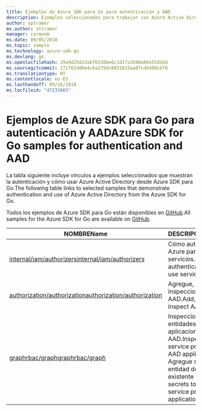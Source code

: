 ```yaml
---
title: Ejemplos de Azure SDK para Go para autenticación y AAD
description: Ejemplos seleccionados para trabajar con Azure Active Directory (AAD) y la autenticación desde Azure SDK para Go.
author: sptramer
ms.author: sttramer
manager: carmonm
ms.date: 09/05/2018
ms.topic: sample
ms.technology: azure-sdk-go
ms.devlang: go
ms.openlocfilehash: 29a9d25d13abfb538be6c1d17a3508e86e55d16d
ms.sourcegitcommit: 172f81dd6e4c6a275dc8031815aa87cdb488cbf0
ms.translationtype: HT
ms.contentlocale: es-ES
ms.lasthandoff: 09/26/2018
ms.locfileid: "47231665"
---
```

# <a name="azure-sdk-for-go-samples-for-authentication-and-aad"></a><span data-ttu-id="004e9-103">Ejemplos de Azure SDK para Go para autenticación y AAD</span><span class="sxs-lookup"><span data-stu-id="004e9-103">Azure SDK for Go samples for authentication and AAD</span></span>

<span data-ttu-id="004e9-104">La tabla siguiente incluye vínculos a ejemplos seleccionados que muestran la autenticación y cómo usar Azure Active Directory desde Azure SDK para Go.</span><span class="sxs-lookup"><span data-stu-id="004e9-104">The following table links to selected samples that demonstrate authentication and use of Azure Active Directory from the Azure SDK for Go.</span></span>

<span data-ttu-id="004e9-105">Todos los ejemplos de Azure SDK para Go están disponibles en [GitHub](https://github.com/Azure-Samples/azure-sdk-for-go-samples).</span><span class="sxs-lookup"><span data-stu-id="004e9-105">All samples for the Azure SDK for Go are available on [GitHub](https://github.com/Azure-Samples/azure-sdk-for-go-samples).</span></span>

| <span data-ttu-id="004e9-106">NOMBRE</span><span class="sxs-lookup"><span data-stu-id="004e9-106">Name</span></span> | <span data-ttu-id="004e9-107">DESCRIPCIÓN</span><span class="sxs-lookup"><span data-stu-id="004e9-107">Description</span></span> |
|------|-------------|
| [<span data-ttu-id="004e9-108">internal/iam/authorizers</span><span class="sxs-lookup"><span data-stu-id="004e9-108">internal/iam/authorizers</span></span>](https://github.com/Azure-Samples/azure-sdk-for-go-samples/blob/master/internal/iam/authorizers.go) | <span data-ttu-id="004e9-109">Cómo autenticar con Azure para usar los servicios.</span><span class="sxs-lookup"><span data-stu-id="004e9-109">How to authenticate with Azure to use services.</span></span> |
| [<span data-ttu-id="004e9-110">authorization/authorization</span><span class="sxs-lookup"><span data-stu-id="004e9-110">authorization/authorization</span></span>](https://github.com/Azure-Samples/azure-sdk-for-go-samples/blob/master/authorization/authorization.go) | <span data-ttu-id="004e9-111">Agregue, retire e inspeccione roles de AAD.</span><span class="sxs-lookup"><span data-stu-id="004e9-111">Add, remove, and inspect AAD roles.</span></span> |
| [<span data-ttu-id="004e9-112">graphrbac/graph</span><span class="sxs-lookup"><span data-stu-id="004e9-112">graphrbac/graph</span></span>](https://github.com/Azure-Samples/azure-sdk-for-go-samples/blob/master/graphrbac/graph.go) | <span data-ttu-id="004e9-113">Inspeccione y cree entidades de servicio y aplicaciones de AAD.</span><span class="sxs-lookup"><span data-stu-id="004e9-113">Inspect and create service principals and AAD applications.</span></span> <span data-ttu-id="004e9-114">Agregue secretos a una entidad de servicio existente o aplicación.</span><span class="sxs-lookup"><span data-stu-id="004e9-114">Add secrets to an existing service principal or application.</span></span> |
